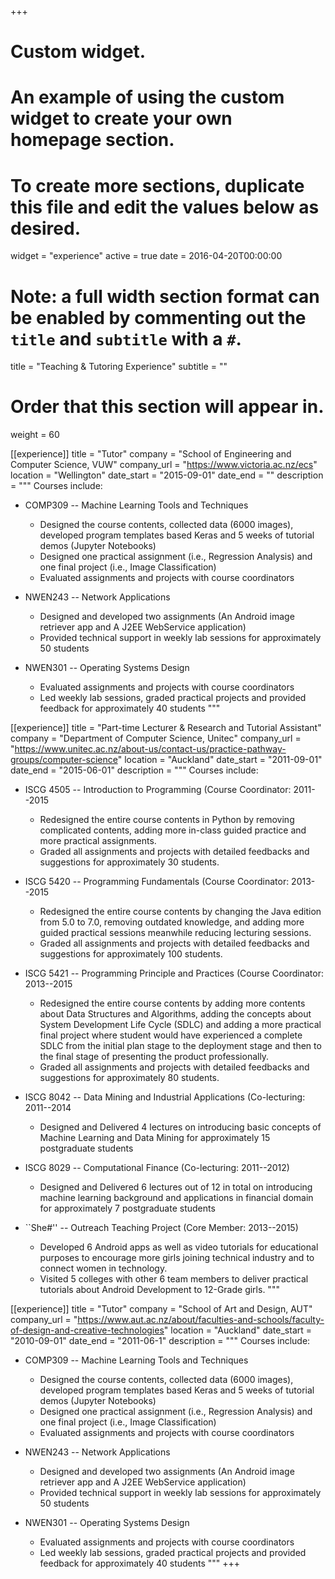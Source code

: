 +++
# Custom widget.
# An example of using the custom widget to create your own homepage section.
# To create more sections, duplicate this file and edit the values below as desired.
widget = "experience"
active = true
date = 2016-04-20T00:00:00

# Note: a full width section format can be enabled by commenting out the `title` and `subtitle` with a `#`.
title = "Teaching & Tutoring Experience"
subtitle = ""

# Order that this section will appear in.
weight = 60

[[experience]]
  title = "Tutor"
  company = "School of Engineering and Computer Science, VUW"
  company_url = "https://www.victoria.ac.nz/ecs"
  location = "Wellington"
  date_start = "2015-09-01"
  date_end = ""
  description = """
  Courses include:

  * COMP309 -- Machine Learning Tools and Techniques
  
    - Designed the course contents, collected data (6000 images), developed program templates based Keras and 5 weeks of tutorial demos (Jupyter Notebooks)
    - Designed one practical assignment (i.e., Regression Analysis) and one final project (i.e., Image Classification)
    - Evaluated assignments and projects with course coordinators 
  * NWEN243 -- Network Applications

    - Designed and developed two assignments (An Android image retriever app and A J2EE WebService application)
    - Provided technical support in weekly lab sessions for approximately 50 students
  * NWEN301 -- Operating Systems Design

    - Evaluated assignments and projects with course coordinators
    - Led weekly lab sessions, graded practical projects and provided feedback for approximately 40 students
  """

  [[experience]]
  title = "Part-time Lecturer & Research and Tutorial Assistant"
  company = "Department of Computer Science, Unitec"
  company_url = "https://www.unitec.ac.nz/about-us/contact-us/practice-pathway-groups/computer-science"
  location = "Auckland"
  date_start = "2011-09-01"
  date_end = "2015-06-01"
  description = """
  Courses include:

  * ISCG 4505 -- Introduction to Programming (Course Coordinator: 2011--2015
  
    - Redesigned the entire course contents in Python by removing complicated contents, adding more in-class guided practice and more practical assignments.
    - Graded all assignments and projects with detailed feedbacks and suggestions for approximately 30 students.
  * ISCG 5420 -- Programming Fundamentals (Course Coordinator: 2013--2015

    - Redesigned the entire course contents by changing the Java edition from 5.0 to 7.0, removing outdated knowledge, and adding more guided practical sessions meanwhile reducing lecturing sessions.
    - Graded all assignments and projects with detailed feedbacks and suggestions for approximately 100 students.
  * ISCG 5421 -- Programming Principle and Practices (Course Coordinator: 2013--2015

    - Redesigned the entire course contents by adding more contents about Data Structures and Algorithms, adding the concepts about System Development Life Cycle (SDLC) and adding a more practical final project where student would have experienced a complete SDLC from the initial plan stage to the deployment stage and then to the final stage of presenting the product professionally.
    - Graded all assignments and projects with detailed feedbacks and suggestions for approximately 80 students.
  * ISCG 8042 -- Data Mining and Industrial Applications (Co-lecturing: 2011--2014

    - Designed and Delivered 4 lectures on introducing basic concepts of Machine Learning and Data Mining for approximately 15 postgraduate students 
  * ISCG 8029 -- Computational Finance (Co-lecturing: 2011--2012)

    - Designed and Delivered 6 lectures out of 12 in total on introducing machine learning background and applications in financial domain for approximately 7 postgraduate students
  * ``She#'' -- Outreach Teaching Project (Core Member: 2013--2015)

    - Developed 6 Android apps as well as video tutorials for educational purposes to encourage more girls joining technical industry and to connect women in technology.
    - Visited 5 colleges with other 6 team members to deliver practical tutorials about Android Development to 12-Grade girls.
  """

[[experience]]
  title = "Tutor"
  company = "School of Art and Design, AUT"
  company_url = "https://www.aut.ac.nz/about/faculties-and-schools/faculty-of-design-and-creative-technologies"
  location = "Auckland"
  date_start = "2010-09-01"
  date_end = "2011-06-1"
  description = """
  Courses include:

  * COMP309 -- Machine Learning Tools and Techniques
  
    - Designed the course contents, collected data (6000 images), developed program templates based Keras and 5 weeks of tutorial demos (Jupyter Notebooks)
    - Designed one practical assignment (i.e., Regression Analysis) and one final project (i.e., Image Classification)
    - Evaluated assignments and projects with course coordinators 
  * NWEN243 -- Network Applications

    - Designed and developed two assignments (An Android image retriever app and A J2EE WebService application)
    - Provided technical support in weekly lab sessions for approximately 50 students
  * NWEN301 -- Operating Systems Design

    - Evaluated assignments and projects with course coordinators
    - Led weekly lab sessions, graded practical projects and provided feedback for approximately 40 students
  """
+++

